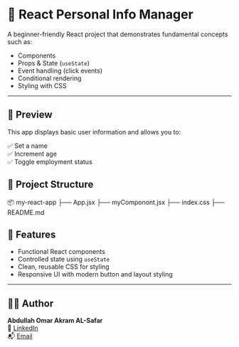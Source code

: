 # 🧠 React Personal Info Manager

A beginner-friendly React project that demonstrates fundamental concepts such as:

- Components
- Props & State (`useState`)
- Event handling (click events)
- Conditional rendering
- Styling with CSS

---

## 🚀 Preview

This app displays basic user information and allows you to:

✅ Set a name  
✅ Increment age  
✅ Toggle employment status  

## 📁 Project Structure

📦 my-react-app
├── App.jsx
├── myComponont.jsx
├── index.css
├── README.md

## 🧩 Features

- Functional React components
- Controlled state using `useState`
- Clean, reusable CSS for styling
- Responsive UI with modern button and layout styling

---

## 👨‍💻 Author

**Abdullah Omar Akram AL-Safar**  
🔗 [LinkedIn](https://www.linkedin.com/in/abdullah-omar-2a552834b)  
📬 [Email](mailto:abodyalsafar2009@gmail.com)
